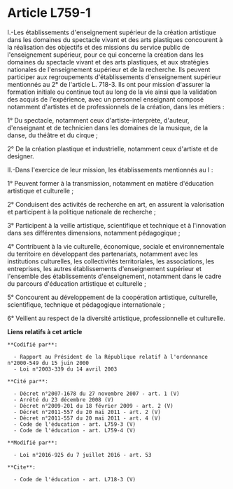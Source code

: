 # Article L759-1

I.-Les établissements d'enseignement supérieur de la création artistique dans les domaines du spectacle vivant et des arts
plastiques concourent à la réalisation des objectifs et des missions du service public de l'enseignement supérieur, pour ce
qui concerne la création dans les domaines du spectacle vivant et des arts plastiques, et aux stratégies nationales de
l'enseignement supérieur et de la recherche. Ils peuvent participer aux regroupements d'établissements d'enseignement
supérieur mentionnés au 2° de l'article L. 718-3. Ils ont pour mission d'assurer la formation initiale ou continue tout au
long de la vie ainsi que la validation des acquis de l'expérience, avec un personnel enseignant composé notamment d'artistes
et de professionnels de la création, dans les métiers : 

1° Du spectacle, notamment ceux d'artiste-interprète, d'auteur, d'enseignant et de technicien dans les domaines de la
musique, de la danse, du théâtre et du cirque ; 

2° De la création plastique et industrielle, notamment ceux d'artiste et de designer. 

II.-Dans l'exercice de leur mission, les établissements mentionnés au I : 

1° Peuvent former à la transmission, notamment en matière d'éducation artistique et culturelle ; 

2° Conduisent des activités de recherche en art, en assurent la valorisation et participent à la politique nationale de
recherche ; 

3° Participent à la veille artistique, scientifique et technique et à l'innovation dans ses différentes dimensions, notamment
pédagogique ; 

4° Contribuent à la vie culturelle, économique, sociale et environnementale du territoire en développant des partenariats,
notamment avec les institutions culturelles, les collectivités territoriales, les associations, les entreprises, les autres
établissements d'enseignement supérieur et l'ensemble des établissements d'enseignement, notamment dans le cadre du parcours
d'éducation artistique et culturelle ; 

5° Concourent au développement de la coopération artistique, culturelle, scientifique, technique et pédagogique
internationale ; 

6° Veillent au respect de la diversité artistique, professionnelle et culturelle.

**Liens relatifs à cet article**

	**Codifié par**:

	  - Rapport au Président de la République relatif à l'ordonnance n°2000-549 du 15 juin 2000
	  - Loi n°2003-339 du 14 avril 2003

	**Cité par**:

	  - Décret n°2007-1678 du 27 novembre 2007 - art. 1 (V)
	  - Arrêté du 23 décembre 2008 (V)
	  - Décret n°2009-201 du 18 février 2009 - art. 2 (V)
	  - Décret n°2011-557 du 20 mai 2011 - art. 2 (V)
	  - Décret n°2011-557 du 20 mai 2011 - art. 4 (V)
	  - Code de l'éducation - art. L759-3 (V)
	  - Code de l'éducation - art. L759-4 (V)

	**Modifié par**:

	  - Loi n°2016-925 du 7 juillet 2016 - art. 53

	**Cite**:

	  - Code de l'éducation - art. L718-3 (V)
